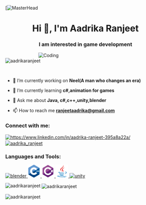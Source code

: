 [![MasterHead](https://mir-s3-cdn-cf.behance.net/project_modules/fs/37415a62940471.5aa0678f76084.png)
<h1 align="center">Hi 👋, I'm Aadrika Ranjeet</h1>
<h3 align="center">I am interested in game development</h3>
<img align="right" alt="Coding" width="400" src="https://img.freepik.com/premium-vector/vector-illustration-cartoon-cute-girl-programmer-coder-developer-designer_657235-204.jpg?w=740">
<p align="left"> <img src="https://komarev.com/ghpvc/?username=aadrikaranjeet&label=Profile%20views&color=0e75b6&style=flat" alt="aadrikaranjeet" /> </p>

<p align="left"> <a href="https://twitter.com/" target="blank"><img src="https://img.shields.io/twitter/follow/?logo=twitter&style=for-the-badge" alt="" /></a> </p>

- 🔭 I’m currently working on **Neel(A man who changes an era)**

- 🌱 I’m currently learning **c#,animation for games**

- 💬 Ask me about **Java, c#,c++,unity,blender**

- 📫 How to reach me **ranjeetaadrika@gmail.com**

<h3 align="left">Connect with me:</h3>
<p align="left">
<a href="https://linkedin.com/in/https://www.linkedin.com/in/aadrika-ranjeet-395a8a22a/" target="blank"><img align="center" src="https://raw.githubusercontent.com/rahuldkjain/github-profile-readme-generator/master/src/images/icons/Social/linked-in-alt.svg" alt="https://www.linkedin.com/in/aadrika-ranjeet-395a8a22a/" height="30" width="40" /></a>
<a href="https://instagram.com/aadrika_ranjeet" target="blank"><img align="center" src="https://raw.githubusercontent.com/rahuldkjain/github-profile-readme-generator/master/src/images/icons/Social/instagram.svg" alt="aadrika_ranjeet" height="30" width="40" /></a>
</p>

<h3 align="left">Languages and Tools:</h3>
<p align="left"> <a href="https://www.blender.org/" target="_blank" rel="noreferrer"> <img src="https://download.blender.org/branding/community/blender_community_badge_white.svg" alt="blender" width="40" height="40"/> </a> <a href="https://www.w3schools.com/cpp/" target="_blank" rel="noreferrer"> <img src="https://raw.githubusercontent.com/devicons/devicon/master/icons/cplusplus/cplusplus-original.svg" alt="cplusplus" width="40" height="40"/> </a> <a href="https://www.w3schools.com/cs/" target="_blank" rel="noreferrer"> <img src="https://raw.githubusercontent.com/devicons/devicon/master/icons/csharp/csharp-original.svg" alt="csharp" width="40" height="40"/> </a> <a href="https://www.java.com" target="_blank" rel="noreferrer"> <img src="https://raw.githubusercontent.com/devicons/devicon/master/icons/java/java-original.svg" alt="java" width="40" height="40"/> </a> <a href="https://unity.com/" target="_blank" rel="noreferrer"> <img src="https://www.vectorlogo.zone/logos/unity3d/unity3d-icon.svg" alt="unity" width="40" height="40"/> </a> </p>

<p><img align="left" src="https://github-readme-stats.vercel.app/api/top-langs?username=aadrikaranjeet&show_icons=true&locale=en&layout=compact" alt="aadrikaranjeet" /></p>

<p>&nbsp;<img align="center" src="https://github-readme-stats.vercel.app/api?username=aadrikaranjeet&show_icons=true&locale=en" alt="aadrikaranjeet" /></p>

<p><img align="center" src="https://github-readme-streak-stats.herokuapp.com/?user=aadrikaranjeet&" alt="aadrikaranjeet" /></p>

